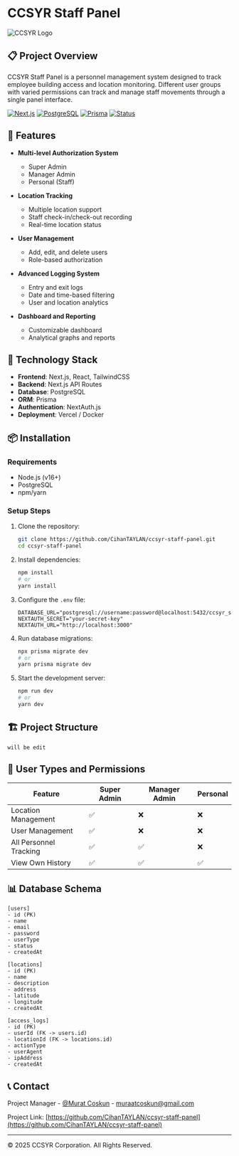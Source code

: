 # CCSYR Staff Panel

![CCSYR Logo](https://ccsyr.org/wp-content/uploads/2024/12/website-logo-thin.png)

## 📋 Project Overview

CCSYR Staff Panel is a personnel management system designed to track employee building access and location monitoring. Different user groups with varied permissions can track and manage staff movements through a single panel interface.

[![Next.js](https://img.shields.io/badge/Next.js-14.1.0-black)](https://nextjs.org/)
[![PostgreSQL](https://img.shields.io/badge/PostgreSQL-16.0+-blue)](https://www.postgresql.org/)
[![Prisma](https://img.shields.io/badge/Prisma-ORM-cyan)](https://www.prisma.io/)
[![Status](https://img.shields.io/badge/Status-MVP-green)]()

## 🚀 Features

- **Multi-level Authorization System**

  - Super Admin
  - Manager Admin
  - Personal (Staff)

- **Location Tracking**

  - Multiple location support
  - Staff check-in/check-out recording
  - Real-time location status

- **User Management**

  - Add, edit, and delete users
  - Role-based authorization

- **Advanced Logging System**

  - Entry and exit logs
  - Date and time-based filtering
  - User and location analytics

- **Dashboard and Reporting**
  - Customizable dashboard
  - Analytical graphs and reports

## 🔧 Technology Stack

- **Frontend**: Next.js, React, TailwindCSS
- **Backend**: Next.js API Routes
- **Database**: PostgreSQL
- **ORM**: Prisma
- **Authentication**: NextAuth.js
- **Deployment**: Vercel / Docker

## 📦 Installation

### Requirements

- Node.js (v16+)
- PostgreSQL
- npm/yarn

### Setup Steps

1. Clone the repository:

   ```bash
   git clone https://github.com/CihanTAYLAN/ccsyr-staff-panel.git
   cd ccsyr-staff-panel
   ```

2. Install dependencies:

   ```bash
   npm install
   # or
   yarn install
   ```

3. Configure the `.env` file:

   ```
   DATABASE_URL="postgresql://username:password@localhost:5432/ccsyr_staff_panel"
   NEXTAUTH_SECRET="your-secret-key"
   NEXTAUTH_URL="http://localhost:3000"
   ```

4. Run database migrations:

   ```bash
   npx prisma migrate dev
   # or
   yarn prisma migrate dev
   ```

5. Start the development server:
   ```bash
   npm run dev
   # or
   yarn dev
   ```

## 🏗️ Project Structure

```
will be edit
```

## 👥 User Types and Permissions

| Feature                | Super Admin | Manager Admin | Personal |
| ---------------------- | ----------- | ------------- | -------- |
| Location Management    | ✅          | ❌            | ❌       |
| User Management        | ✅          | ❌            | ❌       |
| All Personnel Tracking | ✅          | ✅            | ❌       |
| View Own History       | ✅          | ✅            | ✅       |

## 📊 Database Schema

```
[users]
- id (PK)
- name
- email
- password
- userType
- status
- createdAt

[locations]
- id (PK)
- name
- description
- address
- latitude
- longitude
- createdAt

[access_logs]
- id (PK)
- userId (FK -> users.id)
- locationId (FK -> locations.id)
- actionType
- userAgent
- ipAddress
- createdAt
```

## 📞 Contact

Project Manager - [@Murat Coskun](https://www.linkedin.com/in/murat-coskun-76a06b227/) - muraatcoskun@gmail.com

Project Link: [https://github.com/CihanTAYLAN/ccsyr-staff-panel](https://github.com/CihanTAYLAN/ccsyr-staff-panel)

---

&copy; 2025 CCSYR Corporation. All Rights Reserved.
